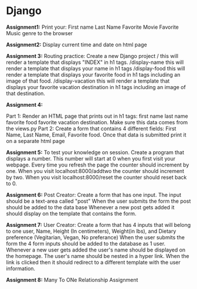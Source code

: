 # Django

**Assignment1:** 
Print your:
First name
Last Name 
Favorite Movie
Favorite Music genre
to the browser

**Assignment2:**
Display current time and date on html page

**Assignment 3:** 
Routing practice:
Create a new Django project
/ this will render a template that displays "INDEX" in h1 tags.
/display-name this will render a template that displays your name in h1 tags
/display-food this will render a template that displays your favorite food in h1 tags including an image of that food.
/display-vacation this will render a template that displays your favorite vacation destination in h1 tags including an image of that destination.

**Assignment 4:**

Part 1:
Render an HTML page that prints out in h1 tags:
first name
last name
favorite food
favorite vacation destination.
Make sure this data comes from the views.py
Part 2:
Create a form that contains 4 different fields: First Name, Last Name, Email, Favorite food.
Once that data is submitted print it on a separate html page

**Assignment 5:**
To test your knowledge on session. Create a program that displays a number.
This number will start at 0 when you first visit your webpage.
Every time you refresh the page the counter should increment by one.
When you visit localhost:8000/addtwo the counter should increment by two.
When you visit localhost:8000/reset the counter should reset back to 0.

**Assignment 6:**
Post Creator:
Create a form that has one input. The input should be a text-area called "post"
When the user submits the form the post should be added to the data base
Whenever a new post gets added it should display on the template that contains the form.

**Assignment 7:**
User Creator:
Create a form that has 4 inputs that will belong to one user, Name, Height (In centimeters), Weight(in lbs), and Dietary preference (Vegitarian, Vegan, No preferance)
When the user submits the form the 4 form inputs should be added to the database as 1 user.
Whenever a new user gets added the user's name should be displayed on the homepage.
The user's name should be nested in a hyper link.
When the link is clicked then it should redirect to a different template with the user information.

**Assignment 8:**
Many To ONe Relationship Assignment

